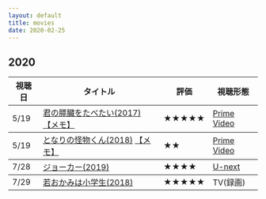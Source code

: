 ```yaml
---
layout: default
title: movies
date: 2020-02-25
---
```



## 2020
<table class="table table-striped">
  <thead>
    <tr>
      <th>視聴日</th>
      <th>タイトル</th>
      <th>評価</th>
      <th>視聴形態</th>
    </tr>
  </thead>
  <tbody>
    <tr>
      <td>5/19</td>
      <td><a href="https://www.toho.co.jp/movie/lineup/kimisui.html">君の膵臓をたべたい(2017)</a> <a href="https://kun153.github.io/movies/kimisui.html">【メモ】</a></td>
      <td>★★★★★</td>
      <td><a href="https://www.amazon.co.jp/gp/product/B077BJ6533?pf_rd_r=X4EPBT2ATQ1BSN37AHDF&pf_rd_p=7392bae8-7129-4d1a-96a9-1cfe0aa13ab3">Prime Video</a></td>
    </tr>
  </tbody>
  <tbody>
    <tr>
      <td>5/19</td>
      <td><a href="https://www.toho.co.jp/movie/lineup/tona-kai.html">となりの怪物くん(2018)</a> <a href="https://kun153.github.io/movies/tona-kai.html">【メモ】</a></td>
      <td>★★</td>
      <td><a href="https://www.amazon.co.jp/gp/video/detail/B07HWPB3F9/ref=atv_dp_b07_det_c_Z0r2A3_1_3">Prime Video</a></td>
    </tr>
  </tbody>
  <tbody>
    <tr>
      <td>7/28</td>
      <td><a href="https://wwws.warnerbros.co.jp/jokermovie/">ジョーカー(2019)</a></td>
      <td>★★★★</td>
      <td><a href="https://video.unext.jp/title/SID0044927">U-next</a></td>
    </tr>
  </tbody>
  <tbody>
    <tr>
      <td>7/29</td>
      <td><a href="https://www.waka-okami.jp/movie/">若おかみは小学生(2018)</a></td>
      <td>★★★★★</td>
      <td>TV(録画)</td>
    </tr>
  </tbody>
</table>